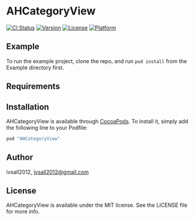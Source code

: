# AHCategoryView

[![CI Status](http://img.shields.io/travis/ivsall2012/AHCategoryView.svg?style=flat)](https://travis-ci.org/ivsall2012/AHCategoryView)
[![Version](https://img.shields.io/cocoapods/v/AHCategoryView.svg?style=flat)](http://cocoapods.org/pods/AHCategoryView)
[![License](https://img.shields.io/cocoapods/l/AHCategoryView.svg?style=flat)](http://cocoapods.org/pods/AHCategoryView)
[![Platform](https://img.shields.io/cocoapods/p/AHCategoryView.svg?style=flat)](http://cocoapods.org/pods/AHCategoryView)

## Example

To run the example project, clone the repo, and run `pod install` from the Example directory first.

## Requirements

## Installation

AHCategoryView is available through [CocoaPods](http://cocoapods.org). To install
it, simply add the following line to your Podfile:

```ruby
pod "AHCategoryView"
```

## Author

ivsall2012, ivsall2012@gmail.com

## License

AHCategoryView is available under the MIT license. See the LICENSE file for more info.
